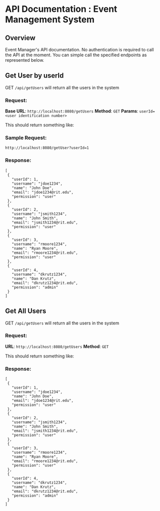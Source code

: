 # API Documentation : Event Management System

## Overview
Event Manager's API documentation. No authentication is required to call the API at the moment. You can simple call the specified endpoints as represented below.

## Get User by userId

GET `/api/getUsers` will return all the users in the system

### Request:
**Base URL**: ```http://localhost:8080/getUsers```
**Method**: `GET`
**Params**: `userId=<user identification number>`

This should return something like: 

### Sample Request: 

```http://localhost:8080/getUser?userId=1                                   ```

### Response: 
 ```
 [
  {
    "userId": 1,
    "username": "jdoe1234",
    "name": "John Doe",
    "email": "jdoe1234@rit.edu",
    "permission": "user"
  },
  {
    "userId": 2,
    "username": "jsmith1234",
    "name": "John Smith",
    "email": "jsmith1234@rit.edu",
    "permission": "user"
  },
  {
    "userId": 3,
    "username": "rmoore1234",
    "name": "Ryan Moore",
    "email": "rmoore1234@rit.edu",
    "permission": "user"
  },
  {
    "userId": 4,
    "username": "dkrutz1234",
    "name": "Dan Krutz",
    "email": "dkrutz1234@rit.edu",
    "permission": "admin"
  }
]

 ```












## Get All Users

GET `/api/getUsers` will return all the users in the system

### Request:
**URL**: ```http://localhost:8080/getUsers```
**Method**: `GET `


This should return something like: 
### Response: 
 ```
 [
  {
    "userId": 1,
    "username": "jdoe1234",
    "name": "John Doe",
    "email": "jdoe1234@rit.edu",
    "permission": "user"
  },
  {
    "userId": 2,
    "username": "jsmith1234",
    "name": "John Smith",
    "email": "jsmith1234@rit.edu",
    "permission": "user"
  },
  {
    "userId": 3,
    "username": "rmoore1234",
    "name": "Ryan Moore",
    "email": "rmoore1234@rit.edu",
    "permission": "user"
  },
  {
    "userId": 4,
    "username": "dkrutz1234",
    "name": "Dan Krutz",
    "email": "dkrutz1234@rit.edu",
    "permission": "admin"
  }
]

 ```



